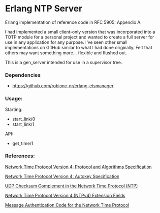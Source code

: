 # Erlang NTP Server

Erlang implementation of reference code in RFC 5905: Appendix A.

I had implemented a small client-only version that was incorporated into a TOTP module for a personal project and wanted to create a full server for use in any application for any purpose. I've seen other small implementations on GitHub similar to what I had done originally. Felt that others may want something more... flexible and flushed out. 

This is a gen_server intended for use in a supervisor tree.

### Dependencies

 - https://github.com/robione-nr/erlang-etsmanager

### Usage:

Starting:
  - start_link/0
  - start_link/1
  
API:
  - get_time/1 

### References:

[Network Time Protocol Version 4: Protocol and Algorithms Specification](https://tools.ietf.org/html/rfc5905)

[Network Time Protocol Version 4: Autokey Specification](https://tools.ietf.org/html/rfc5906)

[UDP Checksum Complement in the Network Time Protocol (NTP)](https://tools.ietf.org/html/rfc7821)

[Network Time Protocol Version 4 (NTPv4) Extension Fields](https://tools.ietf.org/html/rfc7822)

[Message Authentication Code for the Network Time Protocol](https://tools.ietf.org/html/rfc8573)
